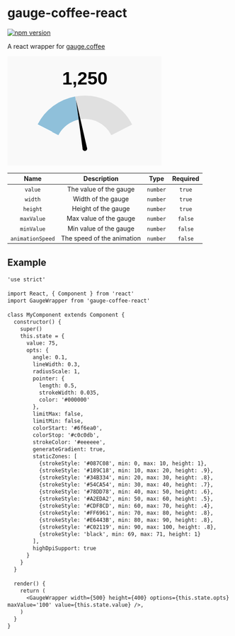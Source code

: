 # gauge-coffee-react

[![npm version](https://badge.fury.io/js/gauge-coffee-react.svg)](https://badge.fury.io/js/gauge-coffee-react)

A react wrapper for [gauge.coffee](https://bernii.github.io/gauge.js/)

![Example](./imgs/example.png)

|Name             |Description                |Type     |Required |
|:---------------:|:-------------------------:|:-------:|:-------:|
|`value`          |The value of the gauge     |`number` |`true`   |
|`width`          |Width of the gauge         |`number` |`true`   |
|`height`         |Height of the gauge        |`number` |`true`   |
|`maxValue`       |Max value of the gauge     |`number` |`false`  |
|`minValue`       |Min value of the gauge     |`number` |`false`  |
|`animationSpeed` |The speed of the animation |`number` |`false`  |

## Example

```
'use strict'

import React, { Component } from 'react'
import GaugeWrapper from 'gauge-coffee-react'

class MyComponent extends Component {
  constructor() {
    super()
    this.state = {
      value: 75,
      opts: {
        angle: 0.1,
        lineWidth: 0.3,
        radiusScale: 1,
        pointer: {
          length: 0.5,
          strokeWidth: 0.035,
          color: '#000000'
        },
        limitMax: false,
        limitMin: false,
        colorStart: '#6f6ea0',
        colorStop: '#c0c0db',
        strokeColor: '#eeeeee',
        generateGradient: true,
        staticZones: [
          {strokeStyle: '#087C08', min: 0, max: 10, height: 1},
          {strokeStyle: '#189C18', min: 10, max: 20, height: .9},
          {strokeStyle: '#34B334', min: 20, max: 30, height: .8},
          {strokeStyle: '#54CA54', min: 30, max: 40, height: .7},
          {strokeStyle: '#78DD78', min: 40, max: 50, height: .6},
          {strokeStyle: '#A2EDA2', min: 50, max: 60, height: .5},
          {strokeStyle: '#CDF8CD', min: 60, max: 70, height: .4},
          {strokeStyle: '#FF6961', min: 70, max: 80, height: .8},
          {strokeStyle: '#E6443B', min: 80, max: 90, height: .8},
          {strokeStyle: '#C02119', min: 90, max: 100, height: .8},
          {strokeStyle: 'black', min: 69, max: 71, height: 1}
        ],
        highDpiSupport: true
      }
    }
  }

  render() {
    return (
      <GaugeWrapper width={500} height={400} options={this.state.opts} maxValue='100' value={this.state.value} />,
    )
  }
}
```
